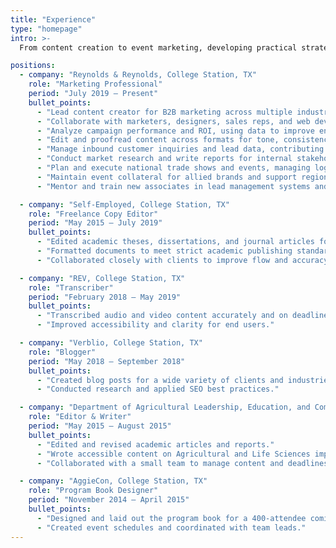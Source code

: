```yaml
---
title: "Experience"
type: "homepage"
intro: >-
  From content creation to event marketing, developing practical strategies that bridge traditional marketing with modern digital tools.

positions:
  - company: "Reynolds & Reynolds, College Station, TX"
    role: "Marketing Professional"
    period: "July 2019 – Present"
    bullet_points:
      - "Lead content creator for B2B marketing across multiple industries, producing multichannel campaigns including websites, emails, white papers, advertisements, blogs, social media, and news."
      - "Collaborate with marketers, designers, sales reps, and web developers to align messaging and branding."
      - "Analyze campaign performance and ROI, using data to improve engagement and conversions."
      - "Edit and proofread content across formats for tone, consistency, and clarity."
      - "Manage inbound customer inquiries and lead data, contributing to streamlined pipeline processes."
      - "Conduct market research and write reports for internal stakeholders."
      - "Plan and execute national trade shows and events, managing logistics, budgeting, promotional inventory, and pre-/post-show operations."
      - "Maintain event collateral for allied brands and support regional and national sales teams."
      - "Mentor and train new associates in lead management systems and campaign processes."

  - company: "Self-Employed, College Station, TX"
    role: "Freelance Copy Editor"
    period: "May 2015 – July 2019"
    bullet_points:
      - "Edited academic theses, dissertations, and journal articles for grammar, structure, and clarity."
      - "Formatted documents to meet strict academic publishing standards."
      - "Collaborated closely with clients to improve flow and accuracy."

  - company: "REV, College Station, TX"
    role: "Transcriber"
    period: "February 2018 – May 2019"
    bullet_points:
      - "Transcribed audio and video content accurately and on deadline."
      - "Improved accessibility and clarity for end users."

  - company: "Verblio, College Station, TX"
    role: "Blogger"
    period: "May 2018 – September 2018"
    bullet_points:
      - "Created blog posts for a wide variety of clients and industries."
      - "Conducted research and applied SEO best practices."

  - company: "Department of Agricultural Leadership, Education, and Communications"
    role: "Editor & Writer"
    period: "May 2015 – August 2015"
    bullet_points:
      - "Edited and revised academic articles and reports."
      - "Wrote accessible content on Agricultural and Life Sciences impact for general audiences."
      - "Collaborated with a small team to manage content and deadlines."

  - company: "AggieCon, College Station, TX"
    role: "Program Book Designer"
    period: "November 2014 – April 2015"
    bullet_points:
      - "Designed and laid out the program book for a 400-attendee comic convention."
      - "Created event schedules and coordinated with team leads."
---
```

